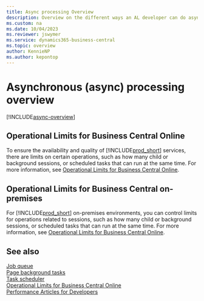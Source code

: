 ```yaml
---
title: Async processing Overview
description: Overview on the different ways an AL developer can do asynchronous (async) processing.
ms.custom: na
ms.date: 10/04/2023
ms.reviewer: jswymer
ms.service: dynamics365-business-central
ms.topic: overview
author: KennieNP
ms.author: kepontop
---
```


# Asynchronous (async) processing overview

[!INCLUDE[async-overview](../includes/include-async-overview.md)]

## Operational Limits for Business Central Online  

To ensure the availability and quality of [!INCLUDE[prod_short](includes/prod_short.md)] services, there are limits on certain operations, such as how many child or background sessions, or scheduled tasks that can run at the same time. For more information, see [Operational Limits for Business Central Online](../administration/operational-limits-online.md).

## Operational Limits for Business Central on-premises  

For [!INCLUDE[prod_short](includes/prod_short.md)] on-premises environments, you can control limits for operations related to sessions, such as how many child or background sessions, or scheduled tasks that can run at the same time. For more information, see [Operational Limits for Business Central Online](../administration/configure-server-instance.md).


## See also

[Job queue](devenv-job-queue.md)   
[Page background tasks](devenv-page-background-tasks.md)  
[Task scheduler](devenv-task-scheduler.md)  
[Operational Limits for Business Central Online](../administration/operational-limits-online.md)  
[Performance Articles for Developers](../performance/performance-developer.md)   